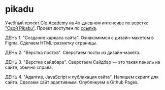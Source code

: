 # pikadu
Учебный проект [Glo Academy](https://glo.academy/) на 4х-дневном интенсиве по верстке ["Свой Pikabu"](https://glo.academy/intensive/pikadu/).
Проект доступен по [ссылке](https://shums89.github.io/pikadu).

ДЕНЬ 1. "Создание каркаса сайта".
Ознакомимся с дизайн-макетом в Figma.
Сделаем HTML-разметку страницы.

ДЕНЬ 2. "Верстка постов".
Сверстаем посты из дизайн-макета.

ДЕНЬ 3. "Верстка сайдбара".
Сверстаем Сайдбар — это такая панель на сайте, обычно справа.

ДЕНЬ 4. "Адаптив, JavaScript и публикация сайта".
Напишем скрипт для сайта.
Сделаем сайт адаптивным.
Опубликуем в Github Pages.



